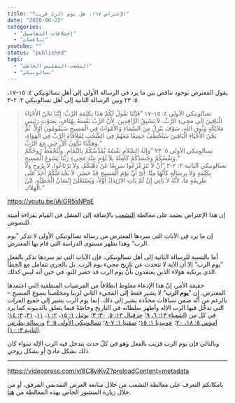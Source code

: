```yaml
---
title: "الإعتراض ١٦٧، هل يوم الربّ قريب؟"
date: "2020-06-22"
categories:
  - "إختلافات-التفاصيل"
  - "تناقضات"
youtube: ""
status: "published"
tags:
  - "التشعب-التقليص-الخاطئ"
  - "تسالونيكي"
---
```


يقول المعترض بوجود تناقض بين ما يرد في الرسالة الأولى إلى أهل تسالونيكي ٤: ١٥-١٧، ٥: ٢٣ وبين الرسالة الثانية إلى أهل تسالونيكي ٢: ٢-٣

> تسالونيكي الأولى ٤: ١٥-١٧ ”فَإِنَّنَا نَقُولُ لَكُمْ هذَا بِكَلِمَةِ الرَّبِّ: إِنَّنَا نَحْنُ الأَحْيَاءَ الْبَاقِينَ إِلَى مَجِيءِ الرَّبِّ، لاَ نَسْبِقُ الرَّاقِدِينَ. لأَنَّ الرَّبّ نَفْسَهُ بِهُتَافٍ، بِصَوْتِ رَئِيسِ مَلاَئِكَةٍ وَبُوقِ اللهِ، سَوْفَ يَنْزِلُ مِنَ السَّمَاءِ وَالأَمْوَاتُ فِي الْمَسِيحِ سَيَقُومُونَ أَوَّلاً. ثُمَّ نَحْنُ الأَحْيَاءَ الْبَاقِينَ سَنُخْطَفُ جَمِيعًا مَعَهُمْ فِي السُّحُبِ لِمُلاَقَاةِ الرَّبِّ فِي الْهَوَاءِ، وَهكَذَا نَكُونُ كُلَّ حِينٍ مَعَ الرَّبِّ.“  
> تسالونيكي الأولى ٥: ٢٣ ”وَإِلهُ السَّلاَمِ نَفْسُهُ يُقَدِّسُكُمْ بِالتَّمَامِ. وَلْتُحْفَظْ رُوحُكُمْ وَنَفْسُكُمْ وَجَسَدُكُمْ كَامِلَةً بِلاَ لَوْمٍ عِنْدَ مَجِيءِ رَبِّنَا يَسُوعَ الْمَسِيحِ.“  
> تسالونيكي الثانية ٢: ٢-٣ ”أَنْ لاَ تَتَزَعْزَعُوا سَرِيعًا عَنْ ذِهْنِكُمْ، وَلاَ تَرْتَاعُوا، لاَ بِرُوحٍ وَلاَ بِكَلِمَةٍ وَلاَ بِرِسَالَةٍ كَأَنَّهَا مِنَّا: أَيْ أَنَّ يَوْمَ الْمَسِيحِ قَدْ حَضَرَ. لاَ يَخْدَعَنَّكُمْ أَحَدٌ عَلَى طَرِيقَةٍ مَا، لأَنَّهُ لاَ يَأْتِي إِنْ لَمْ يَأْتِ الارْتِدَادُ أَوَّلاً، وَيُسْتَعْلَنْ إِنْسَانُ الْخَطِيَّةِ، ابْنُ الْهَلاَكِ،“

https://youtu.be/jAiGR5sNPaE

إن هذا الإعتراض يعتمد على مغالطة [التشعب](https://reasonofhope.com/2019/07/25/bifurcation/) بالإضافة إلى الفشل في القيام بقراءة أمينة للنصوص.

إن ما يرد في الآيات التي سردها المعترض من رسالة تسالونيكي الأولى لا تذكر ”يوم الرب“ وهذا يظهر مستوى الدراسة التي قام بها المعترض.

أما بالنسبة للرسالة الثانية إلى أهل تسالونيكي، فإن الآيات التي تم سردها تذكر بالفعل ”يوم الرب“ إلا أن الآية لا تتحدث عن تاريخ مجيء يوم الرب. بل بالحري تتعامل مع الخطأ الذي يرتكبه هؤلاء الذين يعتقدون بأنَّ يوم الرب قد حضر للتو، في حين أنه ليس كذلك.

حقيقة الأمر، إنّ هذا الإدعاء مغلوط انطلاقاً من الفرضيات المنطقية التي اعتمدها المعترض، إن ”**يوم الرب**“ لا يشير فقط إلى المجيء الثاني لربنا ومخلصنا يسوع المسيح – بالرغم من أنَّه ضمن سياقات محدَّدة يشير إلى ذلك. إنما يوم الرب يشير إلى جميع المرات التي تدخَّل فيها الرب الإله وأظهر سلطانه في التاريخ وخاصّةً فيما يتعلق بالدينونة كما يرد في كل من ([اشعياء ١٣: ٦، ٩](https://biblia.com/books/ar-vandyke/is13.6-9)؛ [حزقيال ١٣: ٥](https://biblia.com/books/ar-vandyke/eze13.5), [٣٠: ٣](https://biblia.com/books/ar-vandyke/eze13.5)؛ [يوئيل ١: ١٥](https://biblia.com/books/ar-vandyke/joe1.15)، [٢: ١](https://biblia.com/books/ar-vandyke/joe2.1)، [١١](https://biblia.com/books/ar-vandyke/joe2.11)، [٣١](https://biblia.com/books/ar-vandyke/joe2.31)، [٣: ١٤](https://biblia.com/books/ar-vandyke/joe3.14)؛ [اموس ٥: ١٨، ٢٠](https://biblia.com/books/ar-vandyke/amo5.18-20)؛ [عوبيديا ١: ١٥](https://biblia.com/books/ar-vandyke/oba1.15)؛ [صفنيا ١: ٧-٨](https://biblia.com/books/ar-vandyke/zep1.7-8)؛ [تسالونيكي الأولى ٥: ٢](https://biblia.com/books/ar-vandyke/1the2.5) [ورسالة بطرس الثانية ٣: ١٠](https://biblia.com/books/ar-vandyke/2pe3.10)).

وبالتالي فإن يوم الرب قريب بالفعل وهو في كلّ حدث يتدخل فيه الرب الإله سواء كان ذلك بشكل ماديّ أو بشكل روحي.

---

https://videopress.com/v/8C8yiKvZ?preloadContent=metadata

بامكانكم التعرف على مغالطة التشعب من خلال متابعة العرض التقديمي المرفق، أو من خلال زيارة المنشور الخاص بهذه المغالطة من [هنا](https://reasonofhope.com/2019/07/25/bifurcation/).
